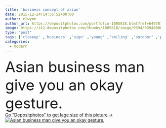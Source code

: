 ```yaml
---
title: 'business concept of asian'
date: 2015-12-24T14:56:52+00:00
author: elwynn
author_url: https://depositphotos.com/portfolio-1005818.html?ref=64678756
image: https://st2.depositphotos.com/thumbs/1005818/image/9394/93948000/api_thumb_450.jpg?forcejpeg=true
type: "post"
tags: ['closeup' ,'business' ,'sign' ,'young' ,'smiling' ,'outdoor' ,'portrait' ,'male' ,'hand' ,'modern' ,'Men' ,'symbol' ,'city' ,'urban' ,'communication' ,'finger' ,'communicate' ,'businessman' ,'simple' ,'looking' ,'chinese' ,'east' ,'japanese' ,'asian' ,'china' ,'guy' ,'outside' ,'asia' ,'good' ,'honest' ,'ok' ,'gesture' ,'agree' ,'okay' ,'yes' ,'satisfaction' ,'indicate' ,'korean' ,'hong' ,'frank' ,'kong' ,'sincere' ,'guileless' ]
categories: 
  - modern
---
```

<div aling="center">
            <font size="60"> Asian business man give you an okay gesture.</font>   
</div>
<div>
    <a href='https://st2.depositphotos.com/thumbs/1005818/image/9394/93948000/api_thumb_450.jpg?forcejpeg=true?ref=64678756' target=_blank > Go "Depositphotos" to get lage size of this picture ->
        <img href='https://st2.depositphotos.com/thumbs/1005818/image/9394/93948000/api_thumb_450.jpg?forcejpeg=true?ref=64678756' src='https://st2.depositphotos.com/1005818/9394/i/950/depositphotos_93948000-stock-photo-business-concept-of-asian.jpg?forcejpeg=true' alt='Asian business man give you an okay gesture.' >
    </a>
</div>
